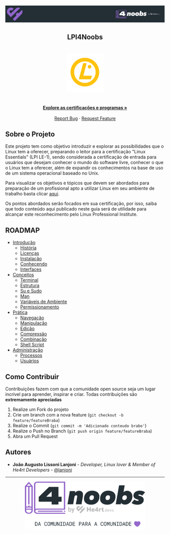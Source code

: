 <!-- Logo 4noobs -->

<p align="center">
  <a href="https://github.com/he4rt/4noobs" target="_blank">
    <img src="./.github/header_4noobs.svg">
  </a>
</p>

<!-- Title -->

<p align="center">
  <h2 align="center">LPI4Noobs</h2>

  <h1 align="center"><img src="content/img/lpi-logo-final.png" alt="Imagem LPI" width="120"></h1>

  <p align="center">
    <br />
    <a href="https://www.lpi.org/pt-br"><strong>Explore as certificações e programas »</strong></a>
    <br />
    <br />
    <a href="https://github.com/lanjoni/lpi4noobs/issues">Report Bug</a>
    ·
    <a href="https://github.com/lanjoni/lpi4noobs/issues">Request Feature</a>
  </p>
</p>
    
 <!-- ABOUT THE PROJECT -->

## Sobre o Projeto
Este projeto tem como objetivo introduzir e explorar as possibilidades que o Linux tem a oferecer, preparando o leitor para a certificação "Linux Essentials" (LPI LE-1), sendo considerada a certificação de entrada para usuários que desejam conhecer o mundo do software livre, conhecer o que o Linux tem a oferecer, além de expandir os conhecimentos na base de uso de um sistema operacional baseado no Unix.

Para visualizar os objetivos e tópicos que devem ser abordados para preparação de um profissional apto a utilizar Linux em seu ambiente de trabalho basta clicar <a href="https://www.lpi.org/our-certifications/exam-010-objectives">aqui</a>. 

Os pontos abordados serão focados em sua certificação, por isso, saiba que todo conteúdo aqui publicado neste guia será de utilidade para alcançar este reconhecimento pelo Linux Professional Institute.

<!-- ROADMAP OF PROJECT -->

## ROADMAP

- [Introdução](https://github.com/lanjoni/lpi4noobs/tree/main/content/intro)
  - [História](https://github.com/lanjoni/lpi4noobs/tree/main/content/intro/historia.md)
  - [Licenças](https://github.com/lanjoni/lpi4noobs/tree/main/content/intro/licencas.md)
  - [Instalação](https://github.com/lanjoni/lpi4noobs/tree/main/content/intro/instalacao.md)
  - [Conhecendo](https://github.com/lanjoni/lpi4noobs/tree/main/content/intro/conhecendo.md)
  - [Interfaces](https://github.com/lanjoni/lpi4noobs/tree/main/content/intro/interfaces.md)
- [Conceitos](https://github.com/lanjoni/lpi4noobs/tree/main/content/conceitos)
  - [Terminal](https://github.com/lanjoni/lpi4noobs/tree/main/content/conceitos/terminal.md)
  - [Estrutura](https://github.com/lanjoni/lpi4noobs/tree/main/content/conceitos/estrutura.md)
  - [Su e Sudo](https://github.com/lanjoni/lpi4noobs/tree/main/content/conceitos/sudo.md)
  - [Man](https://github.com/lanjoni/lpi4noobs/tree/main/content/conceitos/man.md)
  - [Variáveis de Ambiente](https://github.com/lanjoni/lpi4noobs/tree/main/content/conceitos/variaveis.md)
  - [Permissionamento](https://github.com/lanjoni/lpi4noobs/tree/main/content/conceitos/permissionamento.md)
- [Prática](https://github.com/lanjoni/lpi4noobs/tree/main/content/pratica)
  - [Navegação](https://github.com/lanjoni/lpi4noobs/tree/main/content/pratica/navegacao.md)
  - [Manipulação](https://github.com/lanjoni/lpi4noobs/tree/main/content/pratica/manipulacao.md)
  - [Edição](https://github.com/lanjoni/lpi4noobs/tree/main/content/pratica/edicao.md)
  - [Compressão](https://github.com/lanjoni/lpi4noobs/tree/main/content/pratica/compressao.md)
  - [Combinação](https://github.com/lanjoni/lpi4noobs/tree/main/content/pratica/combinacao.md)
  - [Shell Script](https://github.com/lanjoni/lpi4noobs/tree/main/content/pratica/shellscript.md)
- [Administração](https://github.com/lanjoni/lpi4noobs/tree/main/content/administracao)
  - [Processos](https://github.com/lanjoni/lpi4noobs/tree/main/content/administracao/processos.md)
  - [Usuários](https://github.com/lanjoni/lpi4noobs/tree/main/content/administracao/usuarios.md)
  
 
<!-- CONTRIBUTING -->

## Como Contribuir

Contribuições fazem com que a comunidade open source seja um lugar incrível para aprender, inspirar e criar. Todas contribuições
são **extremamente apreciadas**

1. Realize um Fork do projeto
2. Crie um branch com a nova feature (`git checkout -b feature/featureBraba`)
3. Realize o Commit (`git commit -m 'Adicionado conteudo brabo'`)
4. Realize o Push no Branch (`git push origin feature/featureBraba`)
5. Abra um Pull Request

## Autores

- **João Augusto Lissoni Lanjoni** - _Developer, Linux lover & Member of He4rt Developers_ - [@lanjoni](https://twitter.com/gutolanjoni)

---

<p align="center">
  <a href="https://github.com/he4rt/4noobs" target="_blank">
    <img src="./.github/footer_4noobs.svg" width="380">
  </a>
</p>
